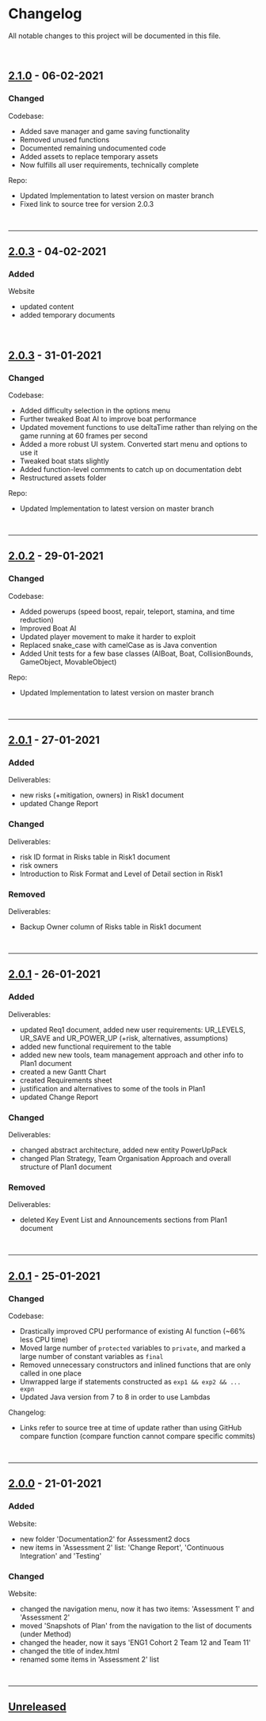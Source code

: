 # Changelog
All notable changes to this project will be documented in this file.

</br></hr>

## [2.1.0] - 06-02-2021
### Changed
Codebase:
- Added save manager and game saving functionality
- Removed unused functions
- Documented remaining undocumented code
- Added assets to replace temporary assets
- Now fulfills all user requirements, technically complete

Repo:
- Updated Implementation to latest version on master branch
- Fixed link to source tree for version 2.0.3

<br><hr>

## [2.0.3] - 04-02-2021
### Added
Website
- updated content
- added temporary documents

</br></hr>

## [2.0.3] - 31-01-2021
### Changed
Codebase:
- Added difficulty selection in the options menu
- Further tweaked Boat AI to improve boat performance
- Updated movement functions to use deltaTime rather than relying on the game running at 60 frames per second
- Added a more robust UI system.  Converted start menu and options to use it
- Tweaked boat stats slightly
- Added function-level comments to catch up on documentation debt
- Restructured assets folder

Repo:
- Updated Implementation to latest version on master branch

<br><hr>

## [2.0.2] - 29-01-2021
### Changed
Codebase:
- Added powerups (speed boost, repair, teleport, stamina, and time reduction)
- Improved Boat AI
- Updated player movement to make it harder to exploit
- Replaced snake_case with camelCase as is Java convention
- Added Unit tests for a few base classes (AIBoat, Boat, CollisionBounds, GameObject, MovableObject)

Repo:
- Updated Implementation to latest version on master branch

<br><hr>

## [2.0.1] - 27-01-2021
### Added
Deliverables:
- new risks (+mitigation, owners) in Risk1 document
- updated Change Report

### Changed
Deliverables:
- risk ID format in Risks table in Risk1 document
- risk owners
- Introduction to Risk Format and Level of Detail section in Risk1

### Removed
Deliverables:
- Backup Owner column of Risks table in Risk1 document

<br><hr>

## [2.0.1] - 26-01-2021
### Added
Deliverables:
- updated Req1 document, added new user requirements: UR_LEVELS, UR_SAVE and UR_POWER_UP (+risk, alternatives, assumptions)
- added new functional requirement to the table
- added new new tools, team management approach and other info to Plan1 document
- created a new Gantt Chart
- created Requirements sheet
- justification and alternatives to some of the tools in Plan1
- updated Change Report

### Changed
Deliverables:
- changed abstract architecture, added new entity PowerUpPack
- changed Plan Strategy, Team Organisation Approach and overall structure of Plan1 document

### Removed
Deliverables:
- deleted Key Event List and Announcements sections from Plan1 document

<br><hr>

## [2.0.1] - 25-01-2021
### Changed
Codebase:
- Drastically improved CPU performance of existing AI function (~66% less CPU time)
- Moved large number of `protected` variables to `private`, and marked a large number of constant variables as `final`
- Removed unnecessary constructors and inlined functions that are only called in one place
- Unwrapped large if statements constructed as `exp1 && exp2 && ... expn`
- Updated Java version from 7 to 8 in order to use Lambdas

Changelog:
- Links refer to source tree at time of update rather than using GitHub compare function (compare function cannot compare specific commits)

<br><hr>

## [2.0.0] - 21-01-2021
### Added

Website:
- new folder 'Documentation2' for Assessment2 docs
- new items in 'Assessment 2' list: 'Change Report', 'Continuous Integration' and 'Testing'

### Changed

Website:
- changed the navigation menu, now it has two items: 'Assessment 1' and 'Assessment 2'
- moved 'Snapshots of Plan' from the navigation to the list of documents (under Method)
- changed the header, now it says 'ENG1 Cohort 2 Team 12 and Team 11'
- changed the title of index.html
- renamed some items in 'Assessment 2' list

<br><hr>
## [Unreleased]

<!-- Commit source tree links -->
[2.1.0]: https://github.com/ENG1-Team-11/ENG1-Team-12/tree/351855281994cdf1d7fcae2bdc0a93fa281f76be
[2.0.3]: https://github.com/ENG1-Team-11/ENG1-Team-12/tree/a22f71f0fec6ae774953c452349e6a0cfbf76e47
[2.0.2]: https://github.com/ENG1-Team-11/ENG1-Team-12/tree/ecec61cbd3cee92f1823d56f530d768ecb813fd4
[2.0.1]: https://github.com/ENG1-Team-11/ENG1-Team-12/tree/c645f195e18970556f9b6d68e353e12a454e3d93
[2.0.0]: https://github.com/ENG1-Team-11/ENG1-Team-12/tree/66afcea8025ad0b71c6617bc653de1f5f76679a8
[Unreleased]: https://github.com/wpw503/ENG1-Team-12/compare/main...ENG1-Team-11:main

